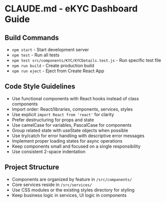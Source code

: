 # CLAUDE.md - eKYC Dashboard Guide

## Build Commands
- `npm start` - Start development server
- `npm test` - Run all tests
- `npm test src/components/KYC/KYCDetails.test.js` - Run specific test file
- `npm run build` - Create production build
- `npm run eject` - Eject from Create React App

## Code Style Guidelines
- Use functional components with React hooks instead of class components
- Import order: React/libraries, components, services, styles
- Use explicit `import React from 'react'` for clarity
- Prefer destructuring for props and state
- Use camelCase for variables, PascalCase for components
- Group related state with useState objects when possible
- Use try/catch for error handling with descriptive error messages
- Implement proper loading states for async operations
- Keep components small and focused on a single responsibility
- Use consistent 2-space indentation

## Project Structure
- Components are organized by feature in `/src/components/`
- Core services reside in `/src/services/`
- Use CSS modules or the existing styles directory for styling
- Keep business logic in services, UI logic in components